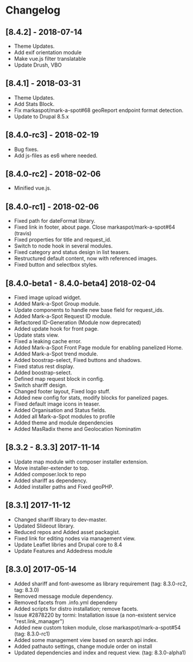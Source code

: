 
# Changelog

## [8.4.2] - 2018-07-14

- Theme Updates.
- Add exif orientation module
- Make vue.js filter translatable
- Update Drush, VBO

## [8.4.1] - 2018-03-31

- Theme Updates.
- Add Stats Block.
- Fix markaspot/mark-a-spot#68 geoReport endpoint format detection.
- Update to Drupal 8.5.x

## [8.4.0-rc3] - 2018-02-19

- Bug fixes.
- Add js-files as es6 where needed.


## [8.4.0-rc2] - 2018-02-06

- Minified vue.js.

## [8.4.0-rc1] - 2018-02-06

- Fixed path for dateFormat library.
- Fixed link in footer, about page. Close markaspot/mark-a-spot#64 (travis)
- Fixed properties for title and request_id.
- Switch to node hook in several modules.
- Fixed category and status design in list teasers.
- Restructured default content, now with referenced images.
- Fixed button and selectbox styles.

## [8.4.0-beta1 - 8.4.0-beta4] 2018-02-04

- Fixed image upload widget.
- Added Mark-a-Spot Group module.
- Update components to handle new base field for request_ids.
- Added Mark-a-Spot Request ID module.
- Refactored ID-Generation (Module now deprecated)
- Added update hook for front page.
- Update stats view.
- Fixed a leaking cache error.
- Added Mark-a-Spot Front Page module for enabling panelized Home.
- Added Mark-a-Spot trend module.
- Added boostrap-select, Fixed buttons and shadows.
- Fixed status rest display.
- Added boostrap-select.
- Defined map request block in config.
- Switch shariff design.
- Changed footer layout, Fixed logo stuff.
- Added new config for stats, modify blocks for panelized pages.
- Fixed default image icons in teaser.
- Added Organisation and Status fields.
- Added all Mark-a-Spot modules to profile
- Added theme and module dependencies
- Added MasRadix theme and Geolocation Nominatim

## [8.3.2 - 8.3.3] 2017-11-14

- Update map module with composer installer extension.
- Move installer-extender to top.
- Added composer.lock to repo
- Added shariff as dependency.
- Added installer paths and Fixed geoPHP.

## [8.3.1] 2017-11-12

- Changed shariff library to dev-master.
- Updated Slideout library.
- Reduced repos and Added asset packagist.
- Fixed link for editing nodes via management view.
- Update Leaflet libries and Drupal core to 8.4
- Update Features and Addedress module

## [8.3.0] 2017-05-14

- Added shariff and font-awesome as library requirement (tag: 8.3.0-rc2, tag: 8.3.0)
- Removed message module dependency.
- Removed facets from .info.yml dependeny
- Added scripts for distro installation; remove facets.
- Issue #2878220 by tormi: Installation issue (a non-existent service "rest.link_manager")
- Added new custom token module, close markaspot/mark-a-spot#54 (tag: 8.3.0-rc1)
- Added some management view based on search api index.
- Added pathauto settings, change module order on install
- Updated dependencies and index and request view. (tag: 8.3.0-alpha1)
